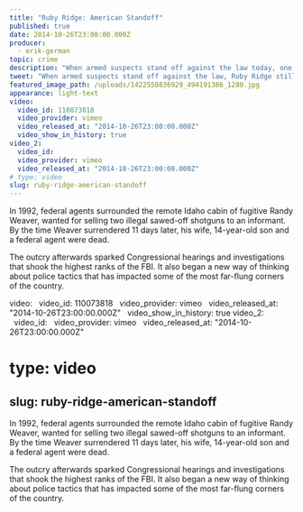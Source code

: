 ```yaml
---
title: "Ruby Ridge: American Standoff"
published: true
date: 2014-10-26T23:00:00.000Z
producer:
  - erik-german
topic: crime
description: "When armed suspects stand off against the law today, one event continues to cast a shadow on both sides of the police line: the 1992 siege at Ruby Ridge."
tweet: "When armed suspects stand off against the law, Ruby Ridge still casts its shadow over both sides:"
featured_image_path: /uploads/1422558836929_494191386_1280.jpg
appearance: light-text
video:
  video_id: 110073818
  video_provider: vimeo
  video_released_at: "2014-10-26T23:00:00.000Z"
  video_show_in_history: true
video_2:
  video_id:
  video_provider: vimeo
  video_released_at: "2014-10-26T23:00:00.000Z"
# type: video
slug: ruby-ridge-american-standoff
---
```


In 1992, federal agents surrounded the remote Idaho cabin of fugitive Randy Weaver, wanted for selling two illegal sawed-off shotguns to an informant. By the time Weaver surrendered 11 days later, his wife, 14-year-old son and a federal agent were dead.

The outcry afterwards sparked Congressional hearings and investigations that shook the highest ranks of the FBI. It also began a new way of thinking about police tactics that has impacted some of the most far-flung corners of the country.

video:
  video_id: 110073818
  video_provider: vimeo
  video_released_at: "2014-10-26T23:00:00.000Z"
  video_show_in_history: true
video_2:
  video_id:
  video_provider: vimeo
  video_released_at: "2014-10-26T23:00:00.000Z"
# type: video
slug: ruby-ridge-american-standoff
---

In 1992, federal agents surrounded the remote Idaho cabin of fugitive Randy Weaver, wanted for selling two illegal sawed-off shotguns to an informant. By the time Weaver surrendered 11 days later, his wife, 14-year-old son and a federal agent were dead.

The outcry afterwards sparked Congressional hearings and investigations that shook the highest ranks of the FBI. It also began a new way of thinking about police tactics that has impacted some of the most far-flung corners of the country.

